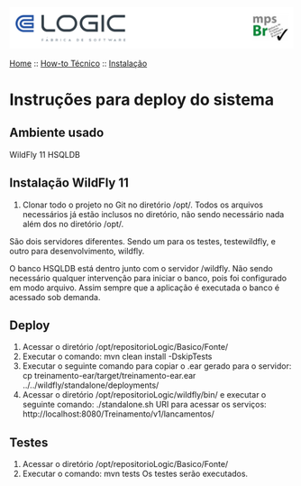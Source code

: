 ![Cabecalho](../../ReadMe-Anexos/Cabecalho.png)


[Home](../../ReadMe.md) :: [How-to Técnico](../How-To-Tecnico.md) :: [Instalação](Instalacao.md)


# Instruções para deploy do sistema


## Ambiente usado

WildFly 11
HSQLDB


## Instalação WildFly 11


1. Clonar todo o projeto no Git no diretório /opt/.
Todos os arquivos necessários já estão inclusos no diretório, não sendo necessário nada além dos no diretório /opt/.

São dois servidores diferentes. Sendo um para os testes, testewildfly, e outro para desenvolvimento, wildfly.

O banco HSQLDB está dentro junto com o servidor /wildfly. Não sendo necessário qualquer intervenção para iniciar o banco, pois foi configurado em modo arquivo. Assim sempre que a aplicação é executada o banco é acessado sob demanda.


## Deploy


1. Acessar o diretório /opt/repositorioLogic/Basico/Fonte/
2. Executar o comando: mvn clean install -DskipTests
3. Executar o seguinte comando para copiar o .ear gerado para o servidor: cp treinamento-ear/target/treinamento-ear.ear ../../wildfly/standalone/deployments/
4. Acessar o diretório /opt/repositorioLogic/wildfly/bin/ e executar o seguinte comando: ./standalone.sh
URI para acessar os serviços: http://localhost:8080/Treinamento/v1/lancamentos/


## Testes


1. Acessar o diretório /opt/repositorioLogic/Basico/Fonte/
2. Executar o comando: mvn tests
Os testes serão executados.